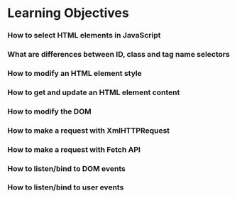 # Learning Objectives

### How to select HTML elements in JavaScript

### What are differences between ID, class and tag name selectors

### How to modify an HTML element style

### How to get and update an HTML element content

### How to modify the DOM

### How to make a request with XmlHTTPRequest

### How to make a request with Fetch API

### How to listen/bind to DOM events

### How to listen/bind to user events
